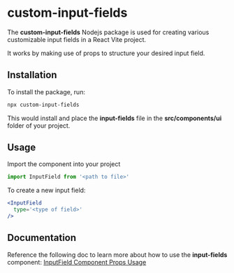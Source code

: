 # custom-input-fields
The **custom-input-fields** Nodejs package is used for creating various customizable input fields in a React Vite project.

It works by making use of props to structure your desired input field.

## Installation
To install the package, run:
```bash
npx custom-input-fields
```
This would install and place the **input-fields** file in the **src/components/ui** folder of your project.

## Usage
Import the component into your project
```jsx
import InputField from '<path to file>'
```

To create a new input field:
```jsx
<InputField
  type='<type of field>'
/>
```

## Documentation
Reference the following doc to learn more about how to use the **input-fields** component:
[InputField Component Props Usage](https://hackmd.io/@wy0ll8IhQ-ycSIt4O8p7AQ/S1zkMGnNyx)
